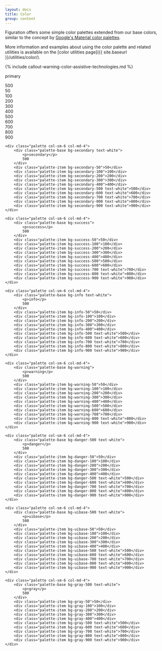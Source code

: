 ```yaml
---
layout: docs
title: Color
group: content
---
```


Figuration offers some simple color palettes extended from our base colors, similar to the concept by [Google's Material color palettes](https://www.google.com/design/spec/style/color.html#color-color-palette).

More information and examples about using the color palette and related utilities is available on the [color utilities page]({{ site.baseurl }}/utilities/color/).

{% include callout-warning-color-assistive-technologies.md %}

<div class="row text-black">
     <div class="palette col-sm-6 col-md-4">
        <div class="palette-base bg-primary text-white">
            <p>primary</p>
            500
        </div>
        <div class="palette-item bg-primary-50">50</div>
        <div class="palette-item bg-primary-100">100</div>
        <div class="palette-item bg-primary-200">200</div>
        <div class="palette-item bg-primary-300">300</div>
        <div class="palette-item bg-primary-400">400</div>
        <div class="palette-item bg-primary-500 text-white">500</div>
        <div class="palette-item bg-primary-600 text-white">600</div>
        <div class="palette-item bg-primary-700 text-white">700</div>
        <div class="palette-item bg-primary-800 text-white">800</div>
        <div class="palette-item bg-primary-900 text-white">900</div>
    </div>

    <div class="palette col-sm-6 col-md-4">
        <div class="palette-base bg-secondary text-white">
            <p>secondary</p>
            500
        </div>
        <div class="palette-item bg-secondary-50">50</div>
        <div class="palette-item bg-secondary-100">100</div>
        <div class="palette-item bg-secondary-200">200</div>
        <div class="palette-item bg-secondary-300">300</div>
        <div class="palette-item bg-secondary-400">400</div>
        <div class="palette-item bg-secondary-500 text-white">500</div>
        <div class="palette-item bg-secondary-600 text-white">600</div>
        <div class="palette-item bg-secondary-700 text-white">700</div>
        <div class="palette-item bg-secondary-800 text-white">800</div>
        <div class="palette-item bg-secondary-900 text-white">900</div>
    </div>

    <div class="palette col-sm-6 col-md-4">
        <div class="palette-base bg-success">
            <p>success</p>
            500
        </div>
        <div class="palette-item bg-success-50">50</div>
        <div class="palette-item bg-success-100">100</div>
        <div class="palette-item bg-success-200">200</div>
        <div class="palette-item bg-success-300">300</div>
        <div class="palette-item bg-success-400">400</div>
        <div class="palette-item bg-success-500">500</div>
        <div class="palette-item bg-success-600">600</div>
        <div class="palette-item bg-success-700 text-white">700</div>
        <div class="palette-item bg-success-800 text-white">800</div>
        <div class="palette-item bg-success-900 text-white">900</div>
    </div>

    <div class="palette col-sm-6 col-md-4">
        <div class="palette-base bg-info text-white">
            <p>info</p>
            500
        </div>
        <div class="palette-item bg-info-50">50</div>
        <div class="palette-item bg-info-100">100</div>
        <div class="palette-item bg-info-200">200</div>
        <div class="palette-item bg-info-300">300</div>
        <div class="palette-item bg-info-400">400</div>
        <div class="palette-item bg-info-500 text-white">500</div>
        <div class="palette-item bg-info-600 text-white">600</div>
        <div class="palette-item bg-info-700 text-white">700</div>
        <div class="palette-item bg-info-800 text-white">800</div>
        <div class="palette-item bg-info-900 text-white">900</div>
    </div>

    <div class="palette col-sm-6 col-md-4">
        <div class="palette-base bg-warning">
            <p>warning</p>
            500
        </div>
        <div class="palette-item bg-warning-50">50</div>
        <div class="palette-item bg-warning-100">100</div>
        <div class="palette-item bg-warning-200">200</div>
        <div class="palette-item bg-warning-300">300</div>
        <div class="palette-item bg-warning-400">400</div>
        <div class="palette-item bg-warning-500">500</div>
        <div class="palette-item bg-warning-600">600</div>
        <div class="palette-item bg-warning-700">700</div>
        <div class="palette-item bg-warning-800 text-white">800</div>
        <div class="palette-item bg-warning-900 text-white">900</div>
    </div>

    <div class="palette col-sm-6 col-md-4">
        <div class="palette-base bg-danger-500 text-white">
            <p>danger</p>
            500
        </div>
        <div class="palette-item bg-danger-50">50</div>
        <div class="palette-item bg-danger-100">100</div>
        <div class="palette-item bg-danger-200">200</div>
        <div class="palette-item bg-danger-300">300</div>
        <div class="palette-item bg-danger-400">400</div>
        <div class="palette-item bg-danger-500 text-white">500</div>
        <div class="palette-item bg-danger-600 text-white">600</div>
        <div class="palette-item bg-danger-700 text-white">700</div>
        <div class="palette-item bg-danger-800 text-white">800</div>
        <div class="palette-item bg-danger-900 text-white">900</div>
    </div>

    <div class="palette col-sm-6 col-md-4">
        <div class="palette-base bg-uibase-500 text-white">
            <p>uibase</p>
            500
        </div>
        <div class="palette-item bg-uibase-50">50</div>
        <div class="palette-item bg-uibase-100">100</div>
        <div class="palette-item bg-uibase-200">200</div>
        <div class="palette-item bg-uibase-300">300</div>
        <div class="palette-item bg-uibase-400">400</div>
        <div class="palette-item bg-uibase-500 text-white">500</div>
        <div class="palette-item bg-uibase-600 text-white">600</div>
        <div class="palette-item bg-uibase-700 text-white">700</div>
        <div class="palette-item bg-uibase-800 text-white">800</div>
        <div class="palette-item bg-uibase-900 text-white">900</div>
    </div>

    <div class="palette col-sm-6 col-md-4">
        <div class="palette-base bg-gray-500 text-white">
            <p>gray</p>
            500
        </div>
        <div class="palette-item bg-gray-50">50</div>
        <div class="palette-item bg-gray-100">100</div>
        <div class="palette-item bg-gray-200">200</div>
        <div class="palette-item bg-gray-300">300</div>
        <div class="palette-item bg-gray-400">400</div>
        <div class="palette-item bg-gray-500 text-white">500</div>
        <div class="palette-item bg-gray-600 text-white">600</div>
        <div class="palette-item bg-gray-700 text-white">700</div>
        <div class="palette-item bg-gray-800 text-white">800</div>
        <div class="palette-item bg-gray-900 text-white">900</div>
    </div>
</div>

